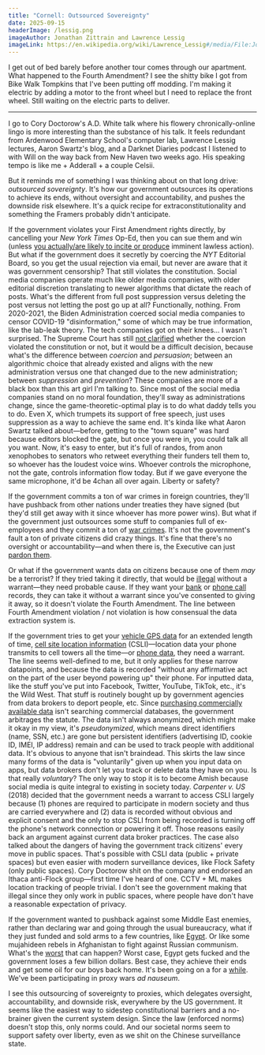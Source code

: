 ```yaml
---
title: "Cornell: Outsourced Sovereignty"
date: 2025-09-15
headerImage: /lessig.png
imageAuthor: Jonathan Zittrain and Lawrence Lessig
imageLink: https://en.wikipedia.org/wiki/Lawrence_Lessig#/media/File:Jonathan_Zittrain_and_Lawrence_Lessig_(Google_DC,_March_20_2008).jpg
---
```

I get out of bed barely before another tour comes through our apartment. What happened to the Fourth Amendment? I see the shitty bike I got from Bike Walk Tompkins that I've been putting off modding. I'm making it electric by adding a motor to the front wheel but I need to replace the front wheel. Still waiting on the electric parts to deliver.

---

I go to Cory Doctorow's A.D. White talk where his flowery chronically-online lingo is more interesting than the substance of his talk. It feels redundant from Ardenwood Elementary School's computer lab, Lawrence Lessig lectures, Aaron Swartz's blog, and a Darknet Diaries podcast I listened to with Will on the way back from New Haven two weeks ago. His speaking tempo is like me + Adderall + a couple Celsii.

But it reminds me of something I was thinking about on that long drive: *outsourced sovereignty*. It's how our government outsources its operations to achieve its ends, without oversight and accountability, and pushes the downside risk elsewhere. It's a quick recipe for extraconstitutionality and something the Framers probably didn't anticipate.

If the government violates your First Amendment rights directly, by cancelling your *New York Times* Op-Ed, then you can sue them and win (unless [you actually/are likely to incite or produce](https://en.wikipedia.org/wiki/Brandenburg_v._Ohio) imminent lawless action). But what if the government does it secretly by coercing the *NYT* Editorial Board, so you get the usual rejection via email, but never are aware that it was government censorship? That still violates the constitution. Social media companies operate much like older media companies, with older editorial discretion translating to newer algorithms that dictate the reach of posts. What's the different from full post suppression versus deleting the post versus not letting the post go up at all? Functionally, nothing. From 2020-2021, the Biden Administration coerced social media companies to censor COVID-19 "disinformation," some of which may be true information, like the lab-leak theory. The tech companies got on their knees... I wasn't surprised. The Supreme Court has still [not clarified](https://www.supremecourt.gov/opinions/23pdf/23-411_3dq3.pdf) whether the coercion violated the constitution or not, but it would be a difficult decision, because what's the difference between *coercion* and *persuasion*; between an algorithmic choice that already existed and aligns with the new administration versus one that changed due to the new administration; between *suppression* and *prevention*? These companies are more of a black box than this art girl I'm talking to. Since most of the social media companies stand on no moral foundation, they'll sway as administrations change, since the game-theoretic-optimal play is to do what daddy tells you to do. Even X, which trumpets its support of free speech, just uses suppression as a way to achieve the same end. It's kinda like what Aaron Swartz talked about—before, getting to the "town square" was hard because editors blocked the gate, but once you were in, you could talk all you want. Now, it's easy to enter, but it's full of randos, from anon xenophobes to senators who retweet everything their funders tell them to, so whoever has the loudest voice wins. Whoever controls the microphone, not the gate, controls information flow today. But if we gave everyone the same microphone, it'd be 4chan all over again. Liberty or safety?

If the government commits a ton of war crimes in foreign countries, they'll have pushback from other nations under treaties they have signed (but they'd still get away with it since whoever has more power wins). But what if the government just outsources some stuff to companies full of ex-employees and they commit a ton of [war crimes](https://en.wikipedia.org/wiki/Blackwater_(company)). It's not the government's fault a ton of private citizens did crazy things. It's fine that there's no oversight or accountability—and when there is, the Executive can just [pardon them](https://www.theguardian.com/world/2020/dec/23/trump-pardons-blackwater-contractors-jailed-for-massacre-of-iraq-civilians). 

Or what if the government wants data on citizens because one of them *may* be a terrorist? If they tried taking it directly, that would be [illegal](https://en.wikipedia.org/wiki/Fourth_Amendment_to_the_United_States_Constitution) without a warrant—they need probable cause. If they want your [bank](https://en.wikipedia.org/wiki/United_States_v._Miller_(1976)) or [phone call](https://en.wikipedia.org/wiki/Smith_v._Maryland) records, they can take it without a warrant since you've consented to giving it away, so it doesn't violate the Fourth Amendment. The line between Fourth Amendment violation / not violation is how consensual the data extraction system is.

If the government tries to get your [vehicle GPS data](https://en.wikipedia.org/wiki/United_States_v._Jones_(2012)) for an extended length of time, [cell site location information](https://en.wikipedia.org/wiki/Carpenter_v._United_States) (CSLI)—location data your phone transmits to cell towers all the time—or [phone data](https://en.wikipedia.org/wiki/Riley_v._California), they need a warrant. The line seems well-defined to me, but it only applies for these narrow datapoints, and because the data is recorded "without any affirmative act on the part of the user beyond powering up" their phone. For inputted data, like the stuff you've put into Facebook, Twitter, YouTube, TikTok, etc., it's the Wild West. That stuff is routinely bought up by government agencies from data brokers to deport people, etc. Since [purchasing commercially available data](https://en.wikipedia.org/wiki/Third-party_doctrine) isn't searching commercial databases, the government arbitrages the statute. The data isn't always anonymized, which might make it okay in my view, it's *pseudonymized*, which means direct identifiers (name, SSN, etc.) are gone but persistent identifiers (advertising ID, cookie ID, IMEI, IP address) remain and can be used to track people with additional data. It's obvious to anyone that isn't braindead. This skirts the law since many forms of the data is "voluntarily" given up when you input data on apps, but data brokers don't let you track or delete data they have on you. Is that really *voluntary*? The only way to stop it is to become Amish because social media is quite integral to existing in society today. *Carpenter v. US* (2018) decided that the government needs a warrant to access CSLI largely because (1) phones are required to participate in modern society and thus are carried everywhere and (2) data is recorded without obvious and explicit consent and the only to stop CSLI from being recorded is turning off the phone's network connection or powering it off. Those reasons easily back an argument against current data broker practices. The case also talked about the dangers of having the government track citizens' every move in public spaces. That's possible with CSLI data (public + private spaces) but even easier with modern surveillance devices, like Flock Safety (only public spaces). Cory Doctorow shit on the company and endorsed an Ithaca anti-Flock group—first time I've heard of one. CCTV + ML makes location tracking of people trivial. I don't see the government making that illegal since they only work in public spaces, where people have don't have a reasonable expectation of privacy.

If the government wanted to pushback against some Middle East enemies, rather than declaring war and going through the usual bureaucracy, what if they just funded and sold arms to a few countries, like [Egypt](https://ora.ox.ac.uk/objects/uuid:4c94d5cc-dc4a-4753-841c-b98ea96b4bcd/files/r6h440s67b). Or like some mujahideen rebels in Afghanistan to fight against Russian communism. What's the [worst](https://en.wikipedia.org/wiki/Taliban) that can happen? Worst case, Egypt gets fucked and the government loses a few billion dollars. Best case, they achieve their ends and get some oil for our boys back home. It's been going on a for a [while](https://en.wikipedia.org/wiki/1953_Iranian_coup_d%27%C3%A9tat). We've been participating in proxy wars *ad nauseum*.

I see this outsourcing of sovereignty to proxies, which delegates oversight, accountability, and downside risk, everywhere by the US government. It seems like the easiest way to sidestep constitutional barriers and a no-brainer given the current system design. Since the law (enforced norms) doesn't stop this, only norms could. And our societal norms seem to support safety over liberty, even as we shit on the Chinese surveillance state.